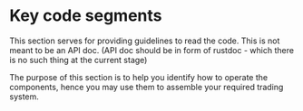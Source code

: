 # Key code segments

This section serves for providing guidelines to read the code. This is not meant to be an API doc. (API doc should be in form of rustdoc - which there is no such thing at the current stage)

The purpose of this section is to help you identify how to operate the components, hence you may use them to assemble your required trading system.